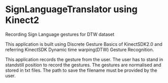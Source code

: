 # SignLanguageTranslator using Kinect2
Recording Sign Language gestures for DTW dataset

This application is built using Discrete Gesture Basics of KinectSDK2.0 and referring KinectSDK Dynamic time warping(DTW) Gesture Recognition.

This application records the gesture from the user. The user has to stand in standstill position to record the gestures. The gestures are normalised and stored in txt files.
The path to save the filename must be provided by the user.


